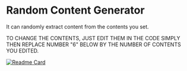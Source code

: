 # Random Content Generator
It can randomly extract content from the contents you set.

TO CHANGE THE CONTENTS, JUST EDIT THEM IN THE CODE SIMPLY THEN REPLACE  NUMBER "6" BELOW BY THE NUMBER OF CONTENTS YOU EDITED.

[![Readme Card](https://github-readme-stats.vercel.app/api/pin/?username=anuraghazra&repo=github-readme-stats)](https://github.com/anuraghazra/github-readme-stats)
